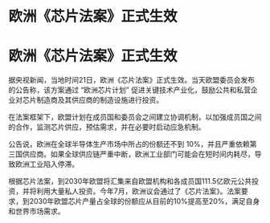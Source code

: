 # 欧洲《芯片法案》正式生效

# 欧洲《芯片法案》正式生效

据央视新闻，当地时间21日，欧洲《芯片法案》正式生效。当天欧盟委员会发布的公告称，该方案通过 “欧洲芯片计划”
促进关键技术产业化，鼓励公共和私营企业对芯片制造商及其供应商的制造设施进行投资。

在法案框架下，欧盟计划在成员国和委员会之间建立协调机制，以加强成员国之间的合作，监测芯片供应，预估需求，并在必要时启动应急机制。

公告说，欧洲在全球半导体生产市场中所占的份额还不到
10%，并且严重依赖第三国供应商。如果全球供应链严重中断，欧洲工业部门可能会在短时间内耗尽，导致欧洲工业陷入停滞。

根据芯片法案，到2030年欧盟将汇集来自欧盟机构和各成员国111.5亿欧元公共投资，并将利用大量私人投资。今年7月，欧洲议会通过了《芯片法案》。法案要求，到2030年欧盟芯片产量占全球的份额应从目前的10%提高至20%，满足自身和世界市场需求。

